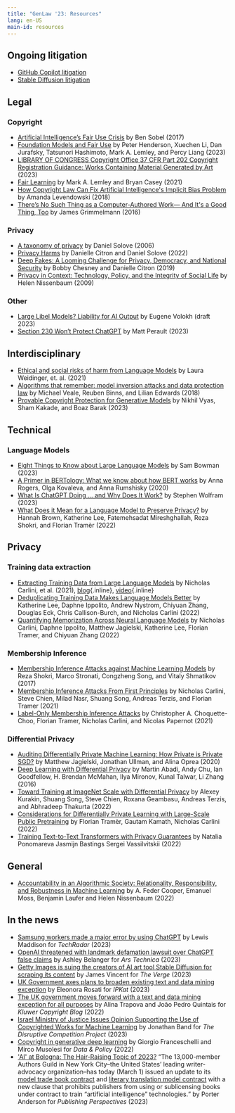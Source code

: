 ```yaml
---
title: "GenLaw '23: Resources"
lang: en-US
main-id: resources
---
```



## Ongoing litigation

* [GitHub Copilot litigation](https://githubcopilotlitigation.com/)
* [Stable Diffusion litigation](https://stablediffusionlitigation.com/)


## Legal
### Copyright

* [Artificial Intelligence’s Fair Use Crisis](https://www.bensobel.org/files/articles/41.1_Sobel-FINAL.pdf) by Ben Sobel (2017)
* [Foundation Models and Fair Use](https://arxiv.org/abs/2303.15715) by Peter Henderson, Xuechen Li, Dan Jurafsky, Tatsunori Hashimoto, Mark A. Lemley, and Percy Liang (2023)
* [LIBRARY OF CONGRESS Copyright Office 37 CFR Part 202 Copyright Registration Guidance: Works Containing Material Generated by Art](https://public-inspection.federalregister.gov/2023-05321.pdf) (2023)
* [Fair Learning](https://texaslawreview.org/fair-learning/) by Mark A. Lemley and Bryan Casey (2021)
* [How Copyright Law Can Fix Artificial Intelligence's Implicit Bias Problem](https://digitalcommons.law.uw.edu/wlr/vol93/iss2/2) by Amanda Levendowski (2018)
* [There’s No Such Thing as a Computer-Authored Work— And It's a Good Thing, Too](https://james.grimmelmann.net/files/articles/computer-authored-works.pdf) by James Grimmelmann (2016)

### Privacy

* [A taxonomy of privacy](https://scholarship.law.upenn.edu/cgi/viewcontent.cgi?article=1376&context=penn_law_review) by Daniel Solove (2006) 
* [Privacy Harms](https://heinonline.org/HOL/LandingPage?handle=hein.journals/bulr102&div=20&id=&page=) by Danielle Citron and Daniel Solove (2022) 
* [Deep Fakes: A Looming Challenge for Privacy, Democracy, and National Security](https://heinonline.org/HOL/LandingPage?handle=hein.journals/calr107&div=51&id=&page=) by Bobby Chesney and Danielle Citron (2019) 
* [Privacy in Context: Technology, Policy, and the Integrity of Social Life](https://www.sup.org/books/title/?id=8862) by Helen Nissenbaum (2009)

### Other

* [Large Libel Models? Liability for AI Output](https://www2.law.ucla.edu/volokh/ailibel.pdf ) by Eugene Volokh (draft 2023)
* [Section 230 Won’t Protect ChatGPT](https://www.lawfareblog.com/section-230-wont-protect-chatgpt) by Matt Perault (2023)

## Interdisciplinary

* [Ethical and social risks of harm from Language Models](https://arxiv.org/abs/2112.04359) by Laura Weidinger, et. al. (2021)
* [Algorithms that remember: model inversion attacks and data protection law](https://royalsocietypublishing.org/doi/10.1098/rsta.2018.0083) by Michael Veale, Reuben Binns, and Lilian Edwards (2018)
* [Provable Copyright Protection for Generative Models](https://arxiv.org/abs/2302.10870) by Nikhil Vyas, Sham Kakade, and Boaz Barak (2023)

## Technical

### Language Models

* [Eight Things to Know about Large Language Models](https://arxiv.org/abs/2304.00612) by Sam Bowman (2023)
* [A Primer in BERTology: What we know about how BERT works](https://arxiv.org/abs/2002.12327) by Anna Rogers, Olga Kovaleva, and Anna Rumshisky (2020)
* [What Is ChatGPT Doing … and Why Does It Work?](https://writings.stephenwolfram.com/2023/02/what-is-chatgpt-doing-and-why-does-it-work/) by Stephen Wolfram (2023)
* [What Does it Mean for a Language Model to Preserve Privacy?](https://dl.acm.org/doi/fullHtml/10.1145/3531146.3534642) by  Hannah Brown, Katherine Lee, Fatemehsadat Mireshghallah, Reza Shokri, and Florian Tramèr (2022)

## Privacy

### Training data extraction
* [Extracting Training Data from Large Language Models](https://www.usenix.org/conference/usenixsecurity21/presentation/carlini-extracting) by Nicholas Carlini, et al. (2021), [blog](https://bair.berkeley.edu/blog/2020/12/20/lmmem/){.inline}, [video](https://www.usenix.org/conference/usenixsecurity21/presentation/carlini-extracting){.inline}
* [Deduplicating Training Data Makes Language Models Better](https://aclanthology.org/2022.acl-long.577/) by Katherine Lee, Daphne Ippolito, Andrew Nystrom, Chiyuan Zhang, Douglas Eck, Chris Callison-Burch, and Nicholas Carlini (2022)
* [Quantifying Memorization Across Neural Language Models](https://arxiv.org/abs/2202.07646) by Nicholas Carlini, Daphne Ippolito, Matthew Jagielski, Katherine Lee, Florian Tramer, and Chiyuan Zhang (2022)

### Membership Inference

* [Membership Inference Attacks against Machine Learning Models](https://ieeexplore.ieee.org/abstract/document/7958568) by Reza Shokri, Marco Stronati, Congzheng Song, and Vitaly Shmatikov (2017)
* [Membership Inference Attacks From First Principles](https://arxiv.org/abs/2112.03570) by Nicholas Carlini, Steve Chien, Milad Nasr, Shuang Song, Andreas Terzis, and Florian Tramer (2021)
* [Label-Only Membership Inference Attacks](http://proceedings.mlr.press/v139/choquette-choo21a/choquette-choo21a.pdf) by Christopher A. Choquette-Choo, Florian Tramer, Nicholas Carlini, and Nicolas Papernot (2021)

### Differential Privacy

* [Auditing Differentially Private Machine Learning: How Private is Private SGD?](https://proceedings.neurips.cc/paper/2020/file/fc4ddc15f9f4b4b06ef7844d6bb53abf-Paper.pdf) by Matthew Jagielski, Jonathan Ullman, and Alina Oprea (2020)
* [Deep Learning with Differential Privacy](https://dl.acm.org/doi/abs/10.1145/2976749.2978318) by Martin Abadi, Andy Chu, Ian Goodfellow, H. Brendan McMahan, Ilya Mironov, Kunal Talwar, Li Zhang (2016)
* [Toward Training at ImageNet Scale with Differential Privacy](https://arxiv.org/abs/2201.12328) by Alexey Kurakin, Shuang Song, Steve Chien, Roxana Geambasu, Andreas Terzis, and Abhradeep Thakurta (2022)
* [Considerations for Differentially Private Learning with Large-Scale Public Pretraining](https://arxiv.org/abs/2212.06470) by Florian Tramèr, Gautam Kamath, Nicholas Carlini (2022)
* [Training Text-to-Text Transformers with Privacy Guarantees](https://aclanthology.org/2022.findings-acl.171.pdf) by Natalia Ponomareva Jasmijn Bastings Sergei Vassilvitskii (2022)


## General

* [Accountability in an Algorithmic Society: Relationality, Responsibility, and Robustness in Machine Learning](https://arxiv.org/abs/2202.05338) by A. Feder Cooper, Emanuel Moss, Benjamin Laufer and Helen Nissenbaum (2022)


## In the news

* [Samsung workers made a major error by using ChatGPT](https://www.techradar.com/news/samsung-workers-leaked-company-secrets-by-using-chatgpt) by Lewis Maddison for _TechRadar_ (2023)
* [OpenAI threatened with landmark defamation lawsuit over ChatGPT false claims](https://arstechnica.com/tech-policy/2023/04/openai-may-be-sued-after-chatgpt-falsely-says-aussie-mayor-is-an-ex-con/) by Ashley Belanger for _Ars Technica_ (2023)
* [Getty Images is suing the creators of AI art tool Stable Diffusion for scraping its content](https://www.theverge.com/2023/1/17/23558516/ai-art-copyright-stable-diffusion-getty-images-lawsuit) by James Vincent for _The Verge_ (2023)
* [UK Government axes plans to broaden existing text and data mining exception](https://ipkitten.blogspot.com/2023/02/uk-government-axes-plans-to-broaden.html) by Eleonora Rosati for _IPKat_ (2023)
* [The UK government moves forward with a text and data mining exception for all purposes](https://copyrightblog.kluweriplaw.com/2022/08/24/the-uk-government-moves-forward-with-a-text-and-data-mining-exception-for-all-purposes/) by Alina Trapova and João Pedro Quintais for _Kluwer Copyright Blog_ (2022)
* [Israel Ministry of Justice Issues Opinion Supporting the Use of Copyrighted Works for Machine Learning](https://www.project-disco.org/intellectual-property/011823-israel-ministry-of-justice-issues-opinion-supporting-the-use-of-copyrighted-works-for-machine-learning/) by Jonathan Band for _The Disruptive Competition Project_ (2023)
* [Copyright in generative deep learning](https://www.cambridge.org/core/journals/data-and-policy/article/copyright-in-generative-deep-learning/C401539FDF79A6AC6CEE8C5256508B5E) by Giorgio Franceschelli and Mirco Musolesi for _Data & Policy_ (2022)
* ['AI' at Bologna: The Hair-Raising Topic of 2023?](https://publishingperspectives.com/2023/03/ai-at-bologna-the-hair-raising-topic-of-2023/) <q>The 13,000-member Authors Guild in New York City–the United States’ leading writer-advocacy organization–has today (March 1) issued an update to its [model trade book contract](https://authorsguild.org/resource/model-trade-book-contract/) and [literary translation model contract](https://authorsguild.org/resource/translation-model-contract/) with a new clause that prohibits publishers from using or sublicensing books under contract to train “artificial intelligence” technologies.</q> by Porter Anderson for _Publishing Perspectives_ (2023)